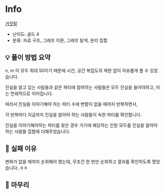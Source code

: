 # Info
[거짓말](https://boj.kr/1043)

- 난이도: 골드 4
- 분류: 자료 구조, 그래프 이론, 그래프 탐색, 분리 집합

## 💡 풀이 방법 요약

n, m 이 모두 최대 50이기 때문에 시간, 공간 복잡도의 제한 없이 자유롭게 풀 수 있었습니다.

진실을 알고 있는 사람들과 같은 파티에 참여하는 사람들은 모두 진실을 들어야하고, 이는 연쇄적으로 이어집니다.

따라서 진실을 이야기해야 하는 파티 수에 변함이 없을 때까지 반복하면서,

각 반복마다 지금까지 진실을 알아야 하는 사람들이 속한 파티를 확인합니다.

진실을 이야기해야하는 파티를 찾은 경우 거기에 해당하는 인원 모두를 진실을 알아야 하는 사람들 집합에 더해주었습니다.

## 👀 실패 이유

변화가 없을 때까지 순회해야 했는데, 무조건 한 번만 순회하고 결과를 확인하도록 짰었습니다..ㅎㅎ

## 🙂 마무리
